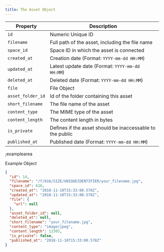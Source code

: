 ```yaml
---
title: The Asset Object
---
```


| Property | Description |
|---|---|
| `id` | Numeric Unique ID |
| `filename` | Full path of the asset, including the file name |
| `space_id` | Space ID in which the asset is connected |
| `created_at` | Creation date (Format: `YYYY-mm-dd HH:MM`) |
| `updated_at` | Latest update date (Format: `YYYY-mm-dd HH:MM`) |
| `deleted_at` | Deleted date (Format: `YYYY-mm-dd HH:MM`) |
| `file` | File Object |
| `asset_folder_id` | Id of the folder containing this asset |
| `short_filename` | The file name of the asset |
| `content_type` | The MIME type of the asset |
| `content_length` | The content length in bytes |
| `is_private` | Defines if the asset should be inaccessable to the public |
| `published_at` | Published date (Format: `YYYY-mm-dd HH:MM`) |

;examplearea

Example Object

```json
{
  "id": 14,
  "filename": "/f/616/SIZE/UNIQUEIDENTIFIER/your_filename.jpg",
  "space_id": 616,
  "created_at": "2018-11-10T15:33:00.578Z",
  "updated_at": "2018-11-10T15:33:00.578Z",
  "file": {
    "url": null
  },
  "asset_folder_id": null,
  "deleted_at": null,
  "short_filename": "your_filename.jpg",
  "content_type": "image/jpeg",
  "content_length": 12303,
  "is_private": false,
  "published_at": "2018-11-10T15:33:00.578Z"
}
```
